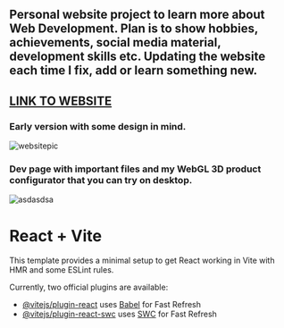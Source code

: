 <h2>Personal website project to learn more about Web Development. Plan is to show hobbies, achievements, social media material, development skills etc. Updating the website each time I fix, add or learn something new. </h2>

<h2><a href="https://jussimehtala.com/">LINK TO WEBSITE</a></h2>

<h3>Early version with some design in mind.</h3>


![websitepic](https://github.com/user-attachments/assets/3793daba-f72b-4db3-ba7b-a8e3f002c2f4)

<h3>Dev page with important files and my WebGL 3D product configurator that you can try on desktop.</h3>

![asdasdsa](https://github.com/user-attachments/assets/95e3a719-f042-42f1-9e03-45d68eedcd79)


# React + Vite

This template provides a minimal setup to get React working in Vite with HMR and some ESLint rules.

Currently, two official plugins are available:

- [@vitejs/plugin-react](https://github.com/vitejs/vite-plugin-react/blob/main/packages/plugin-react/README.md) uses [Babel](https://babeljs.io/) for Fast Refresh
- [@vitejs/plugin-react-swc](https://github.com/vitejs/vite-plugin-react-swc) uses [SWC](https://swc.rs/) for Fast Refresh
